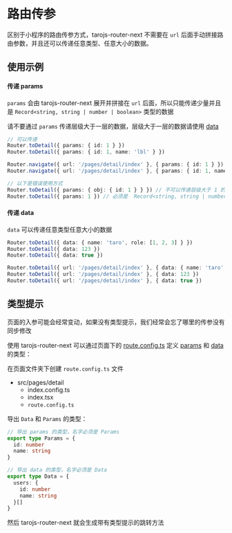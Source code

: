 # 路由传参

区别于小程序的路由传参方式，tarojs-router-next 不需要在 `url` 后面手动拼接路由参数，并且还可以传递任意类型、任意大小的数据。

## 使用示例

#### 传递 params

`params` 会由 tarojs-router-next 展开并拼接在 `url` 后面，所以只能传递少量并且是 `Record<string, string | number | boolean>` 类型的数据

请不要通过 `params` 传递层级大于一层的数据，层级大于一层的数据请使用 [data](/guide/quike/params#传递-data)

```typescript
// 可以传递
Router.toDetail({ params: { id: 1 } })
Router.toDetail({ params: { id: 1, name: 'lbl' } })

Router.navigate({ url: '/pages/detail/index' }, { params: { id: 1 } })
Router.navigate({ url: '/pages/detail/index' }, { params: { id: 1, name: 'lbl' } })

// 以下是错误使用方式
Router.toDetail({ params: { obj: { id: 1 } } }) // 不可以传递层级大于 1 的数据
Router.toDetail({ params: 1 }) // 必须是  Record<string, string | number | boolean> 类型的数据
```

#### 传递 data

`data` 可以传递任意类型任意大小的数据

```typescript
Router.toDetail({ data: { name: 'taro', role: [1, 2, 3] } })
Router.toDetail({ data: 123 })
Router.toDetail({ data: true })

Router.toDetail({ url: '/pages/detail/index' }, { data: { name: 'taro', role: [1, 2, 3] } })
Router.toDetail({ url: '/pages/detail/index' }, { data: 123 })
Router.toDetail({ url: '/pages/detail/index' }, { data: true })
```

## 类型提示

页面的入参可能会经常变动，如果没有类型提示，我们经常会忘了哪里的传参没有同步修改

使用 tarojs-router-next 可以通过页面下的 [route.config.ts](/guide/quike/route-config) 定义 [params](/guide/quike/route-config#定义进入该页面需要传入的-params-参数的类型) 和 [data](/guide/quike/route-config#定义进入该页面需要传入的-data-数据的类型) 的类型：

在页面文件夹下创建 `route.config.ts` 文件

- src/pages/detail
  - index.config.ts
  - index.tsx
  - `route.config.ts`

导出 `Data` 和 `Params` 的类型：

```typescript
// 导出 params 的类型，名字必须是 Params
export type Params = {
  id: number
  name: string
}

// 导出 data 的类型，名字必须是 Data
export type Data = {
  users: {
    id: number
    name: string
  }[]
}
```

然后 tarojs-router-next 就会生成带有类型提示的跳转方法
